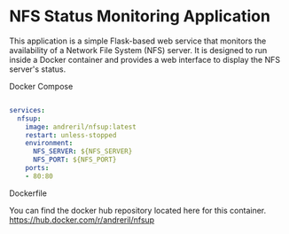 # NFS Status Monitoring Application

This application is a simple Flask-based web service that monitors the availability of a Network File System (NFS) server. It is designed to run inside a Docker container and provides a web interface to display the NFS server's status.

Docker Compose

```yaml

services: 
  nfsup:
    image: andreril/nfsup:latest
    restart: unless-stopped
    environment:
      NFS_SERVER: ${NFS_SERVER}
      NFS_PORT: ${NFS_PORT}
    ports:
    - 80:80

```


Dockerfile

You can find the docker hub repository located here for this container. 
https://hub.docker.com/r/andreril/nfsup


